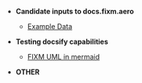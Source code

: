- **Candidate inputs to docs.fixm.aero**
  - [Example Data](fixm/Example.md)

  
- **Testing docsify capabilities**  
  - [FIXM UML in mermaid](fixm/FIXM_UML_in_mermaid.md)  


- **OTHER**
  
  
